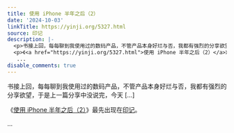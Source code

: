 ```yaml
---
title: 使用 iPhone 半年之后（2）
date: '2024-10-03'
linkTitle: https://yinji.org/5327.html
source: 印记
description: |-
  <p>书接上回，每每聊到我使用过的数码产品，不管产品本身好烂与否，我都有强烈的分享欲望，于是上一篇分享中没说完，今天 [&#8230;]</p>
  <p>《<a href="https://yinji.org/5327.html">使用 iPhone 半年之后（2）</a>》最先出现在<a href="https://yinji.org">印记</a>。</p>
   ...
disable_comments: true
---
```

<p>书接上回，每每聊到我使用过的数码产品，不管产品本身好烂与否，我都有强烈的分享欲望，于是上一篇分享中没说完，今天 [&#8230;]</p>
<p>《<a href="https://yinji.org/5327.html">使用 iPhone 半年之后（2）</a>》最先出现在<a href="https://yinji.org">印记</a>。</p>
 ...
